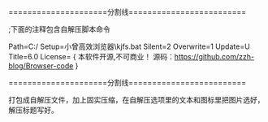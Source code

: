﻿=====================分割线=========================

;下面的注释包含自解压脚本命令

Path=C:/
Setup=小曾高效浏览器\kjfs.bat
Silent=2
Overwrite=1
Update=U
Title=6.0
License=
{
本软件开源,不可商业！
源码：https://github.com/zzh-blog/Browser-code
}

=====================分割线=========================

打包成自解压文件，加上固实压缩，在自解压选项里的文本和图标里把图片选好，解压标题写好。